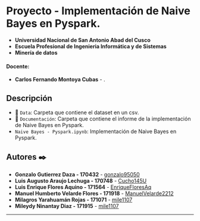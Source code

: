 # Proyecto - Implementación de Naive Bayes en Pyspark.
- **Universidad Nacional de San Antonio Abad del Cusco**
- **Escuela Profesional de Ingenieria Informática y de Sistemas**
- **Minería de datos**

#### **Docente**:
- **Carlos Fernando Montoya Cubas** - []().

## Descripción 
- 📁 `Data`: Carpeta que contiene el dataset en un csv.
- 📁 `Documentación`: Carpeta que contiene el informe de la implementación de Naive Bayes en Pyspark.
- `Naive Bayes - Pyspark.ipynb`: Implementación de Naive Bayes en Pyspark.

## Autores ✒️
* **Gonzalo Gutierrez Daza - 170432** - [gonzalo95050](https://github.com/gonzalo95050) 
* **Luis Augusto Araujo Lechuga - 170748** - [Cucho145U](https://github.com/Cucho145U)
* **Luis Enrique Flores Aquino - 171564** - [EnriqueFloresAq](https://github.com/EnriqueFloresAq)
* **Manuel Humberto Velarde Flores - 171918** - [ManuelVelarde2212](https://github.com/ManuelVelarde2212)
* **Milagros Yarahuamán Rojas - 171071** - [mile1107](https://github.com/prami31)
* **Mileydy Ninantay Diaz - 171915** - [mile1107](https://github.com/mile1107)
---